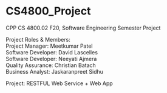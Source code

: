 # CS4800_Project  
CPP CS 4800.02 F20, Software Engineering Semester Project  
  
Project Roles & Members:  
Project Manager: Meetkumar Patel  
Software Developer: David Lascelles  
Software Developer: Neeyati Ajmera  
Quality Assurance: Christian Batach  
Business Analyst: Jaskaranpreet Sidhu  
  
Project: RESTFUL Web Service + Web App  
